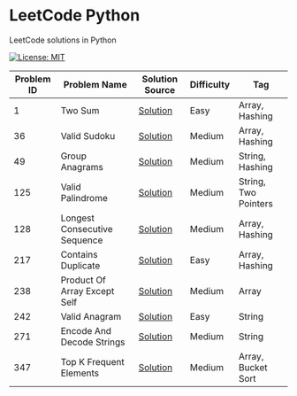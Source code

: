 # LeetCode Python

LeetCode solutions in Python

[![License: MIT](https://img.shields.io/badge/License-MIT-yellow.svg)](https://github.com/anirudhology/leetcode-python/blob/main/LICENSE)

| Problem ID | Problem Name                 | Solution Source                                            | Difficulty | Tag                  |
|------------|------------------------------|------------------------------------------------------------|------------|----------------------|
| 1          | Two Sum                      | [Solution](problems/array/two_sum.py)                      | Easy       | Array, Hashing       |
| 36         | Valid Sudoku                 | [Solution](problems/array/valid_sudoku.py)                 | Medium     | Array, Hashing       |
| 49         | Group Anagrams               | [Solution](problems/string/group_anagrams.py)              | Medium     | String, Hashing      |
| 125        | Valid Palindrome             | [Solution](problems/string/valid_palindrome.py)            | Medium     | String, Two Pointers |
| 128        | Longest Consecutive Sequence | [Solution](problems/array/longest_consecutive_sequence.py) | Medium     | Array, Hashing       |
| 217        | Contains Duplicate           | [Solution](problems/array/contains_duplicate.py)           | Easy       | Array, Hashing       |
| 238        | Product Of Array Except Self | [Solution](problems/array/product_of_array_except_self.py) | Medium     | Array                |
| 242        | Valid Anagram                | [Solution](problems/string/valid_anagram.py)               | Easy       | String               |
| 271        | Encode And Decode Strings    | [Solution](problems/string/encode_and_decode_strings.py)   | Medium     | String               |
| 347        | Top K Frequent Elements      | [Solution](problems/array/top_k_frequent_elements.py)      | Medium     | Array, Bucket Sort   |